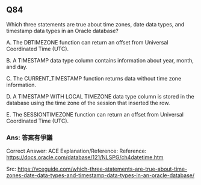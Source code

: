 ## Q84

Which three statements are true about time zones, date data types, and timestamp data types in an Oracle database?

A. The DBTIMEZONE function can return an offset from Universal Coordinated Time (UTC).

B. A TIMESTAMP data type column contains information about year, month, and day.

C. The CURRENT_TIMESTAMP function returns data without time zone information.

D. A TIMESTAMP WITH LOCAL TIMEZONE data type column is stored in the database using the time zone of the session that inserted the row.

E. The SESSIONTIMEZONE function can return an offset from Universal Coordinated Time (UTC).

### Ans:  **答案有爭議**

Correct Answer: ACE
Explanation/Reference:
Reference: https://docs.oracle.com/database/121/NLSPG/ch4datetime.htm

Src: https://vceguide.com/which-three-statements-are-true-about-time-zones-date-data-types-and-timestamp-data-types-in-an-oracle-database/